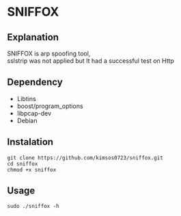 # SNIFFOX

## Explanation

SNIFFOX is arp spoofing tool,\
sslstrip was not applied but It had a successful test on Http



## Dependency

 - Libtins 
 - boost/program_options
 - libpcap-dev
 - Debian 

## Instalation
    git clone https://github.com/kimsos0723/sniffox.git
    cd sniffox
    chmod +x sniffox


## Usage
    sudo ./sniffox -h
